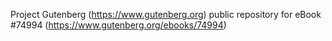 Project Gutenberg (https://www.gutenberg.org) public repository for
eBook #74994 (https://www.gutenberg.org/ebooks/74994)
